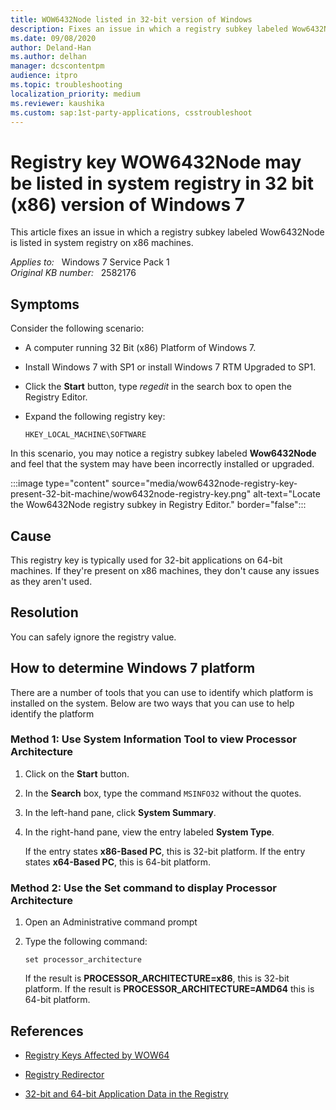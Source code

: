 ```yaml
---
title: WOW6432Node listed in 32-bit version of Windows
description: Fixes an issue in which a registry subkey labeled Wow6432Node is listed in system registry on x86 machines.
ms.date: 09/08/2020
author: Deland-Han
ms.author: delhan
manager: dcscontentpm
audience: itpro
ms.topic: troubleshooting
localization_priority: medium
ms.reviewer: kaushika
ms.custom: sap:1st-party-applications, csstroubleshoot
---
```

# Registry key WOW6432Node may be listed in system registry in 32 bit (x86) version of Windows 7

This article fixes an issue in which a registry subkey labeled Wow6432Node is listed in system registry on x86 machines.

_Applies to:_ &nbsp; Windows 7 Service Pack 1  
_Original KB number:_ &nbsp; 2582176

## Symptoms

Consider the following scenario:

- A computer running 32 Bit (x86) Platform of Windows 7.
- Install Windows 7 with SP1 or install Windows 7 RTM Upgraded to SP1.
- Click the **Start** button, type *regedit* in the search box to open the Registry Editor.
- Expand the following registry key:

    `HKEY_LOCAL_MACHINE\SOFTWARE`

In this scenario, you may notice a registry subkey labeled **Wow6432Node** and feel that the system may have been incorrectly installed or upgraded.

:::image type="content" source="media/wow6432node-registry-key-present-32-bit-machine/wow6432node-registry-key.png" alt-text="Locate the Wow6432Node registry subkey in Registry Editor." border="false":::

## Cause

This registry key is typically used for 32-bit applications on 64-bit machines. If they're present on x86 machines, they don't cause any issues as they aren't used.

## Resolution

You can safely ignore the registry value.

## How to determine Windows 7 platform

There are a number of tools that you can use to identify which platform is installed on the system. Below are two ways that you can use to help identify the platform

### Method 1: Use System Information Tool to view Processor Architecture

1. Click on the **Start** button.
2. In the **Search** box, type the command `MSINFO32` without the quotes.
3. In the left-hand pane, click **System Summary**.
4. In the right-hand pane, view the entry labeled **System Type**.

    If the entry states **x86-Based PC**, this is 32-bit platform. If the entry states **x64-Based PC**, this is 64-bit platform.

### Method 2: Use the Set command to display Processor Architecture

1. Open an Administrative command prompt
2. Type the following command:

    ```console
    set processor_architecture
    ```

    If the result is **PROCESSOR_ARCHITECTURE=x86**, this is 32-bit platform. If the result is **PROCESSOR_ARCHITECTURE=AMD64** this is 64-bit platform.

## References

- [Registry Keys Affected by WOW64](/windows/win32/winprog64/shared-registry-keys)

- [Registry Redirector](/windows/win32/winprog64/registry-redirector)

- [32-bit and 64-bit Application Data in the Registry](/windows/win32/sysinfo/32-bit-and-64-bit-application-data-in-the-registry)
